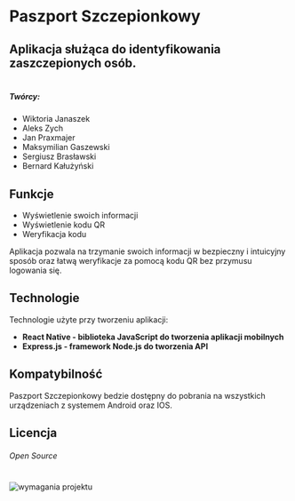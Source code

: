 # Paszport Szczepionkowy
## Aplikacja służąca do identyfikowania zaszczepionych osób.
#
##### Twórcy:
- Wiktoria Janaszek
- Aleks Zych
- Jan Praxmajer
- Maksymilian Gaszewski
- Sergiusz Brasławski
- Bernard Kałużyński


## Funkcje 

- Wyświetlenie swoich informacji
- Wyświetlenie kodu QR
- Weryfikacja kodu


Aplikacja pozwala na trzymanie swoich informacji w bezpieczny
i intuicyjny sposób oraz łatwą weryfikacje za pomocą kodu QR
bez przymusu logowania się.

## Technologie

Technologie użyte przy tworzeniu aplikacji:

- **React Native - biblioteka JavaScript do tworzenia aplikacji mobilnych**
- **Express.js - framework Node.js do tworzenia API**




## Kompatybilność

Paszport Szczepionkowy bedzie dostępny do pobrania na
wszystkich urządzeniach z systemem Android oraz IOS.

## Licencja
 ###### Open Source

#
![wymagania projektu](https://github.com/PaszportSzczepionkowy/informacje/blob/main/Diagram%20wymaga%C5%84.png?raw=true)
